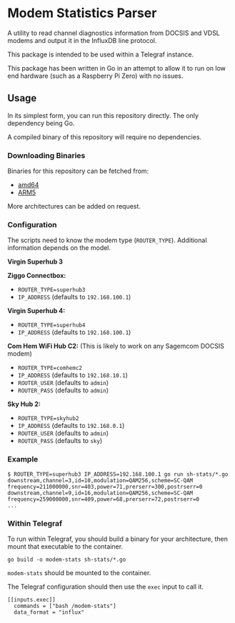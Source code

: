 # Modem Statistics Parser

A utility to read channel diagnostics information from DOCSIS and VDSL modems
and output it in the InfluxDB line protocol.

This package is intended to be used within a Telegraf instance.

This package has been written in Go in an attempt to allow it to run on low end
hardware (such as a Raspberry Pi Zero) with no issues.


## Usage

In its simplest form, you can run this repository directly.
The only dependency being Go.

A compiled binary of this repository will require no dependencies.

### Downloading Binaries

Binaries for this repository can be fetched from:

 * [amd64](https://b2.msh100.uk/file/modem-stats/modem-stats.x86)
 * [ARM5](https://b2.msh100.uk/file/modem-stats/modem-stats.arm5)

More architectures can be added on request.


### Configuration

The scripts need to know the modem type (`ROUTER_TYPE`).
Additional information depends on the model.

**Virgin Superhub 3**

**Ziggo Connectbox:**
 * `ROUTER_TYPE=superhub3`
 * `IP_ADDRESS` (defaults to `192.168.100.1`)

**Virgin Superhub 4:**
 * `ROUTER_TYPE=superhub4`
 * `IP_ADDRESS` (defaults to `192.168.100.1`)

**Com Hem WiFi Hub C2:**
(This is likely to work on any Sagemcom DOCSIS modem)
 * `ROUTER_TYPE=comhemc2`
 * `IP_ADDRESS` (defaults to `192.168.10.1`)
 * `ROUTER_USER` (defaults to `admin`)
 * `ROUTER_PASS` (defaults to `admin`)

**Sky Hub 2:**
 * `ROUTER_TYPE=skyhub2`
 * `IP_ADDRESS` (defaults to `192.168.0.1`)
 * `ROUTER_USER` (defaults to `admin`)
 * `ROUTER_PASS` (defaults to `sky`)

### Example

```
$ ROUTER_TYPE=superhub3 IP_ADDRESS=192.168.100.1 go run sh-stats/*.go
downstream,channel=3,id=10,modulation=QAM256,scheme=SC-QAM frequency=211000000,snr=403,power=71,prerserr=300,postrserr=0
downstream,channel=9,id=16,modulation=QAM256,scheme=SC-QAM frequency=259000000,snr=409,power=68,prerserr=72,postrserr=0
...
```

### Within Telegraf

To run within Telegraf, you should build a binary for your architecture, then
mount that executable to the container.

```
go build -o modem-stats sh-stats/*.go
```

`modem-stats` should be mounted to the container.

The Telegraf configuration should then use the `exec` input to call it.

```
[[inputs.exec]]
  commands = ["bash /modem-stats"]
  data_format = "influx"
```
